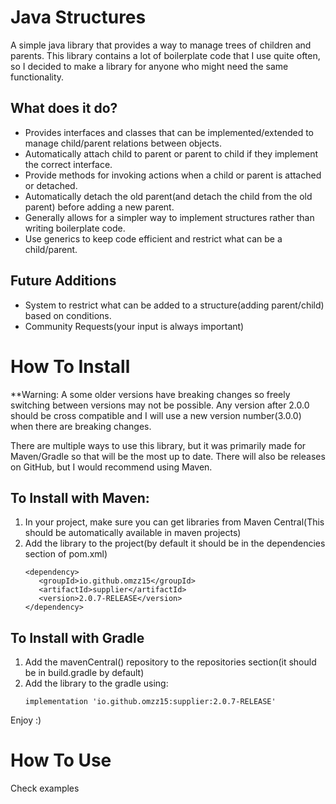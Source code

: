 # Java Structures

A simple java library that provides a way to manage trees of children and parents. This library contains a lot of boilerplate code that I use quite often, so I decided to make a library for anyone who might need the same functionality.

## What does it do?
- Provides interfaces and classes that can be implemented/extended to manage child/parent relations between objects.
- Automatically attach child to parent or parent to child if they implement the correct interface.
- Provide methods for invoking actions when a child or parent is attached or detached.
- Automatically detach the old parent(and detach the child from the old parent) before adding a new parent.
- Generally allows for a simpler way to implement structures rather than writing boilerplate code.
- Use generics to keep code efficient and restrict what can be a child/parent.

## Future Additions
- System to restrict what can be added to a structure(adding parent/child) based on conditions.
- Community Requests(your input is always important)

# How To Install
**Warning: A some older versions have breaking changes so freely switching between versions may not be possible. Any version after 2.0.0 should be cross compatible and I will use a new version number(3.0.0) when there are breaking changes.

There are multiple ways to use this library, but it was primarily made for Maven/Gradle so that will be the most up to date. There will also be releases on GitHub, but I would recommend using Maven.

## To Install with Maven:
1. In your project, make sure you can get libraries from Maven Central(This should be automatically available in maven projects)
2. Add the library to the project(by default it should be in the dependencies section of pom.xml)
   ```
   <dependency>
      <groupId>io.github.omzz15</groupId>
      <artifactId>supplier</artifactId>
      <version>2.0.7-RELEASE</version>
   </dependency>
   ```

## To Install with Gradle
1. Add the mavenCentral() repository to the repositories section(it should be in build.gradle by default)
2. Add the library to the gradle using:
    ```
    implementation 'io.github.omzz15:supplier:2.0.7-RELEASE'
    ```
Enjoy :)

# How To Use
Check examples


